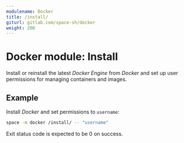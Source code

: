 ```yaml
---
modulename: Docker
title: /install/
giturl: gitlab.com/space-sh/docker
weight: 200
---
```

# Docker module: Install

Install or reinstall the latest _Docker Engine_ from _Docker_ and set up user permissions for managing containers and images.

## Example

Install _Docker_ and set permissions to `username`:
```sh
space -m docker /install/ -- "username"
```

Exit status code is expected to be 0 on success.
